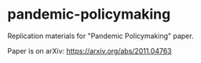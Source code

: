 # pandemic-policymaking

Replication materials for "Pandemic Policymaking" paper. 

Paper is on arXiv: https://arxiv.org/abs/2011.04763 
